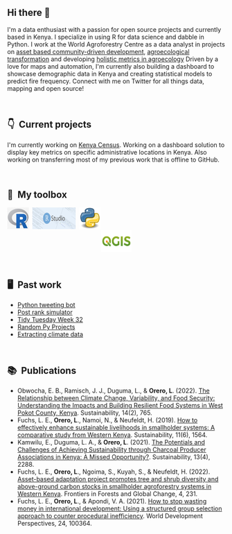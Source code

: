 ## Hi there 👋



I'm a data enthusiast with a passion for open source projects and currently based in Kenya. I specialize in using R for data science and dabble in Python. I work at the World Agroforestry Centre as a data analyst in projects on [asset based community-driven development](https://www.cifor-icraf.org/abcd/), [agroecological transformation](https://www.cgiar.org/initiative/agroecology/) and developing [holistic metrics in agroecology](https://www.cgiar.org/news-events/news/the-measure-of-agroecology/) Driven by a love for maps and automation, I'm currently also building a dashboard to showcase demographic data in Kenya and creating statistical models to predict fire frequency. Connect with me on Twitter for all things data, mapping and open source!

&nbsp;

## 👇 &nbsp;Current projects

I'm currently working on [Kenya Census](https://github.com/lordoferos/kenya_census). Working on a dashboard solution to display key metrics on specific administrative locations in Kenya. Also working on transferring most of my previous work that is offline to GitHub.

&nbsp;


## 🧰 &nbsp;My toolbox

<img  src="https://github.com/lordoferos/add_logos/blob/master/r_logo.png" alt="R" width="50" height="50"/> &nbsp;<img  src="https://github.com/lordoferos/add_logos/blob/master/rstudio_logo.png" alt="R Studio" width="100" height="50"/> &nbsp;<img  src="https://github.com/lordoferos/add_logos/blob/master/python_logo.png" alt="Python" width="50" height="50"/> &nbsp; <img  src="https://github.com/lordoferos/add_logos/blob/master/QGIS-Logo.png" alt="QGIS" width="70" height="50" style="margin:0 auto; display:block;"/> 

&nbsp;

## 🖥 &nbsp;Past work

- [Python tweeting bot](https://github.com/lordoferos/python-tweet-bot)
- [Post rank simulator](https://github.com/lordoferos/rank_simulator)
- [Tidy Tuesday Week 32](https://github.com/lordoferos/tidy_tuesday32)
- [Random Py Projects](https://github.com/lordoferos/downloadcomics)
- [Extracting climate data](https://github.com/lordoferos/geo-spatial-analysis)

&nbsp;

## 📚 &nbsp;Publications

- Obwocha, E. B., Ramisch, J. J., Duguma, L., & **Orero, L**. (2022). [The Relationship between Climate Change, Variability, and Food Security: Understanding the Impacts and Building Resilient Food Systems in West Pokot County, Kenya](https://www.mdpi.com/2071-1050/14/2/765). Sustainability, 14(2), 765.
- Fuchs, L. E., **Orero, L**., Namoi, N., & Neufeldt, H. (2019). [How to effectively enhance sustainable livelihoods in smallholder systems: A comparative study from Western Kenya](https://www.mdpi.com/2071-1050/11/6/1564). Sustainability, 11(6), 1564.
- Kamwilu, E., Duguma, L. A., & **Orero, L**. (2021). [The Potentials and Challenges of Achieving Sustainability through Charcoal Producer Associations in Kenya: A Missed Opportunity?](https://www.mdpi.com/2071-1050/13/4/2288). Sustainability, 13(4), 2288.
- Fuchs, L. E., **Orero, L**., Ngoima, S., Kuyah, S., & Neufeldt, H. (2022). [Asset-based adaptation project promotes tree and shrub diversity and above-ground carbon stocks in smallholder agroforestry systems in Western Kenya](https://www.frontiersin.org/articles/10.3389/ffgc.2021.773170/full). Frontiers in Forests and Global Change, 4, 231.
- Fuchs, L. E., **Orero, L**., & Apondi, V. A. (2021). [How to stop wasting money in international development: Using a structured group selection approach to counter procedural inefficiency](https://www.sciencedirect.com/science/article/pii/S2452292921000801). World Development Perspectives, 24, 100364.



